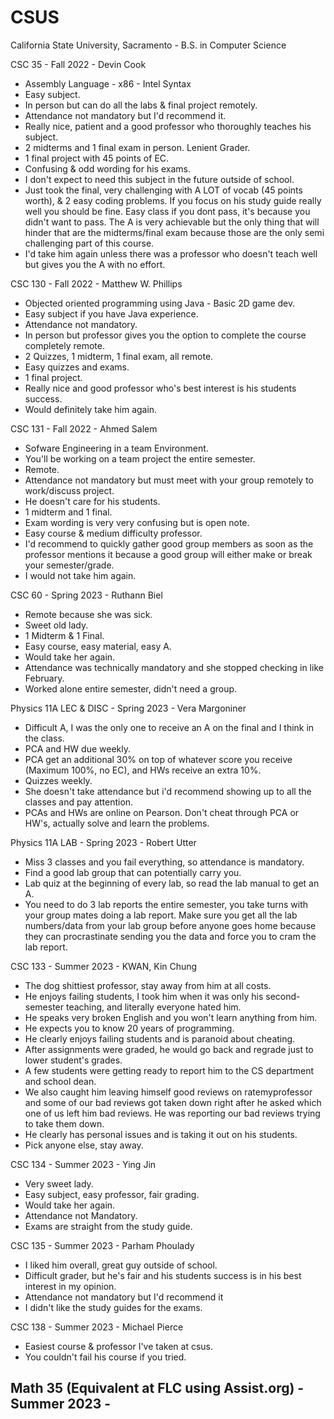 # CSUS
California State University, Sacramento - B.S. in Computer Science


CSC 35 - Fall 2022 - Devin Cook
  - Assembly Language - x86 - Intel Syntax
  - Easy subject.
  - In person but can do all the labs & final project remotely.
  - Attendance not mandatory but I'd recommend it.
  - Really nice, patient and a good professor who thoroughly teaches his subject.
  - 2 midterms and 1 final exam in person. Lenient Grader. 
  - 1 final project with 45 points of EC.
  - Confusing & odd wording for his exams.
  - I don't expect to need this subject in the future outside of school.
  - Just took the final, very challenging with A LOT of vocab (45 points worth), & 2 easy coding problems. If you focus on his study guide really well you should be fine. Easy class if you dont pass, it's because you didn't want to pass. The A is very achievable but the only thing that will hinder that are the midterms/final exam because those are the only semi challenging part of this course.
  - I'd take him again unless there was a professor who doesn't teach well but gives you the A with no effort. 


CSC 130 - Fall 2022 - Matthew W. Phillips
  - Objected oriented programming using Java - Basic 2D game dev.
  - Easy subject if you have Java experience.
  - Attendance not mandatory. 
  - In person but professor gives you the option to complete the course completely remote.
  - 2 Quizzes, 1 midterm, 1 final exam, all remote.
  - Easy quizzes and exams.
  - 1 final project.
  - Really nice and good professor who's best interest is his students success.
  - Would definitely take him again. 


CSC 131 - Fall 2022 - Ahmed Salem
  - Sofware Engineering in a team Environment.
  - You'll be working on a team project the entire semester.
  - Remote.
  - Attendance not mandatory but must meet with your group remotely to work/discuss project.
  - He doesn't care for his students.
  - 1 midterm and 1 final. 
  - Exam wording is very very confusing but is open note.
  - Easy course & medium difficulty professor.
  - I'd recommend to quickly gather good group members as soon as the professor mentions it because a good group will either make or break your semester/grade.
  - I would not take him again. 
  
  
CSC 60 - Spring 2023 - Ruthann Biel
  - Remote because she was sick.
  - Sweet old lady.
  - 1 Midterm & 1 Final.
  - Easy course, easy material, easy A.
  - Would take her again.
  - Attendance was technically mandatory and she stopped checking in like February.
  - Worked alone entire semester, didn't need a group.
  
  
Physics 11A LEC & DISC - Spring 2023 - Vera Margoniner
  - Difficult A, I was the only one to receive an A on the final and I think in the class.
  - PCA and HW due weekly.
  - PCA get an additional 30% on top of whatever score you receive (Maximum 100%, no EC), and HWs receive an extra 10%.
  - Quizzes weekly.
  - She doesn't take attendance but i'd recommend showing up to all the classes and pay attention.
  - PCAs and HWs are online on Pearson. Don't cheat through PCA or HW's, actually solve and learn the problems. 


Physics 11A LAB - Spring 2023 - Robert Utter
  - Miss 3 classes and you fail everything, so attendance is mandatory.
  - Find a good lab group that can potentially carry you.
  - Lab quiz at the beginning of every lab, so read the lab manual to get an A.
  - You need to do 3 lab reports the entire semester, you take turns with your group mates doing a lab report. Make sure you get all the lab numbers/data from your lab group before anyone goes home because they can procrastinate sending you the data and force you to cram the lab report.
  

CSC 133 - Summer 2023 - KWAN, Kin Chung
  - The dog shittiest professor, stay away from him at all costs.
  - He enjoys failing students, I took him when it was only his second-semester teaching, and literally everyone hated him.
  - He speaks very broken English and you won't learn anything from him.
  - He expects you to know 20 years of programming.
  - He clearly enjoys failing students and is paranoid about cheating.
  - After assignments were graded, he would go back and regrade just to lower student's grades.
  - A few students were getting ready to report him to the CS department and school dean.
  - We also caught him leaving himself good reviews on ratemyprofessor and some of our bad reviews got taken down right after he asked which one of us left him bad reviews. He was reporting our bad reviews trying to take them down.
  - He clearly has personal issues and is taking it out on his students.
  - Pick anyone else, stay away.


CSC 134 - Summer 2023 - Ying Jin
  - Very sweet lady.
  - Easy subject, easy professor, fair grading.
  - Would take her again.
  - Attendance not Mandatory.
  - Exams are straight from the study guide.
  
  
CSC 135 - Summer 2023 - Parham Phoulady
  - I liked him overall, great guy outside of school.
  - Difficult grader, but he's fair and his students success is in his best interest in my opinion.
  - Attendance not mandatory but I'd recommend it
  - I didn't like the study guides for the exams.


CSC 138 - Summer 2023 - Michael Pierce
  - Easiest course & professor I've taken at csus.
  - You couldn't fail his course if you tried.


Math 35 (Equivalent at FLC using Assist.org) - Summer 2023 -
  - 
